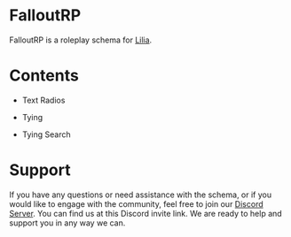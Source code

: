 # FalloutRP
 
FalloutRP is a roleplay schema for [Lilia](https://github.com/LiliaFramework/Lilia).

# Contents

- Text Radios

- Tying

- Tying Search

# Support

If you have any questions or need assistance with the schema, or if you would like to engage with the community, feel free to join our [Discord Server](https://discord.gg/52MSnh39vw). You can find us at this Discord invite link. We are ready to help and support you in any way we can.
